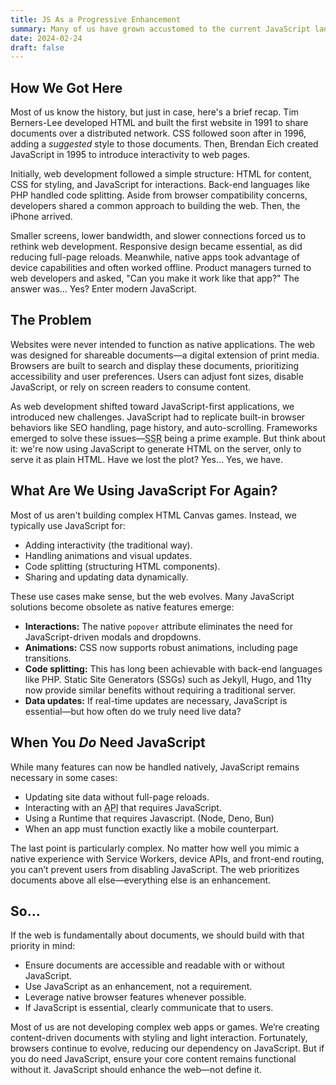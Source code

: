 ```yaml
---
title: JS As a Progressive Enhancement
summary: Many of us have grown accustomed to the current JavaScript landscape. We've worked with various component libraries and frameworks, learned front-end routing and state management, and, at times, experienced 'JavaScript fatigue.' But have we stretched the language too far beyond its original purpose?
date: 2024-02-24
draft: false
---
```


<h2>How We Got Here</h2>
<p>
    Most of us know the history, but just in case, here's a brief recap. Tim Berners-Lee developed HTML and built the first website in 1991 to share documents over a distributed network. CSS followed soon after in 1996, adding a <em>suggested</em> style to those documents. Then, Brendan Eich created JavaScript in 1995 to introduce interactivity to web pages.
</p>
<p>
    Initially, web development followed a simple structure: HTML for content, CSS for styling, and JavaScript for interactions. Back-end languages like PHP handled code splitting. Aside from browser compatibility concerns, developers shared a common approach to building the web. Then, the iPhone arrived.
</p>
<p>
    Smaller screens, lower bandwidth, and slower connections forced us to rethink web development. Responsive design became essential, as did reducing full-page reloads. Meanwhile, native apps took advantage of device capabilities and often worked offline. Product managers turned to web developers and asked, "Can you make it work like that app?" The answer was... Yes? Enter modern JavaScript.
</p>

<h2>The Problem</h2>
<p>
    Websites were never intended to function as native applications. The web was designed for shareable documents—a digital extension of print media. Browsers are built to search and display these documents, prioritizing accessibility and user preferences. Users can adjust font sizes, disable JavaScript, or rely on screen readers to consume content.
</p>
<p>
    As web development shifted toward JavaScript-first applications, we introduced new challenges. JavaScript had to replicate built-in browser behaviors like SEO handling, page history, and auto-scrolling. Frameworks emerged to solve these issues—<abbr title="Server Side Rendering">SSR</abbr> being a prime example. But think about it: we're now using JavaScript to generate HTML on the server, only to serve it as plain HTML. Have we lost the plot? Yes... Yes, we have.
</p>

<h2>What Are We Using JavaScript For Again?</h2>
<p>
    Most of us aren't building complex HTML Canvas games. Instead, we typically use JavaScript for:
</p>
<ul>
    <li>Adding interactivity (the traditional way).</li>
    <li>Handling animations and visual updates.</li>
    <li>Code splitting (structuring HTML components).</li>
    <li>Sharing and updating data dynamically.</li>
</ul>
<p>
    These use cases make sense, but the web evolves. Many JavaScript solutions become obsolete as native features emerge:
</p>
<ul>
    <li>
        <strong>Interactions:</strong> The native <code>popover</code> attribute eliminates the need for JavaScript-driven modals and dropdowns.
    </li>
    <li>
        <strong>Animations:</strong> CSS now supports robust animations, including page transitions.
    </li>
    <li>
        <strong>Code splitting:</strong> This has long been achievable with back-end languages like PHP. Static Site Generators (SSGs) such as Jekyll, Hugo, and 11ty now provide similar benefits without requiring a traditional server.
    </li>
    <li>
        <strong>Data updates:</strong> If real-time updates are necessary, JavaScript is essential—but how often do we truly need live data?
    </li>
</ul>

<h2>When You <em>Do</em> Need JavaScript</h2>
<p>
    While many features can now be handled natively, JavaScript remains necessary in some cases:
</p>
<ul>
    <li>Updating site data without full-page reloads.</li>
    <li>Interacting with an <abbr title="Application Programming Interface">API</abbr> that requires JavaScript.</li>
    <li>Using a Runtime that requires Javascript. (Node, Deno, Bun)</li>
    <li>When an app must function exactly like a mobile counterpart.</li>
</ul>
<p>
    The last point is particularly complex. No matter how well you mimic a native experience with Service Workers, device APIs, and front-end routing, you can’t prevent users from disabling JavaScript. The web prioritizes documents above all else—everything else is an enhancement.
</p>

<h2>So...</h2>
<p>
    If the web is fundamentally about documents, we should build with that priority in mind:
</p>
<ul>
    <li>Ensure documents are accessible and readable with or without JavaScript.</li>
    <li>Use JavaScript as an enhancement, not a requirement.</li>
    <li>Leverage native browser features whenever possible.</li>
    <li>If JavaScript is essential, clearly communicate that to users.</li>
</ul>
<p>
    Most of us are not developing complex web apps or games. We’re creating content-driven documents with styling and light interaction. Fortunately, browsers continue to evolve, reducing our dependency on JavaScript. But if you do need JavaScript, ensure your core content remains functional without it. JavaScript should enhance the web—not define it.
</p>
